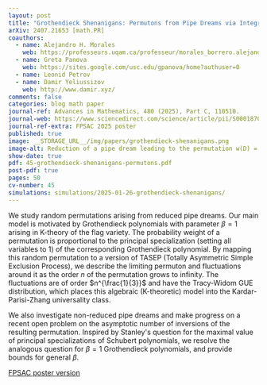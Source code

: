 ```yaml
---
layout: post
title: "Grothendieck Shenanigans: Permutons from Pipe Dreams via Integrable Probability"
arXiv: 2407.21653 [math.PR]
coauthors:
  - name: Alejandro H. Morales
    web: https://professeurs.uqam.ca/professeur/morales_borrero.alejandro/
  - name: Greta Panova
    web: https://sites.google.com/usc.edu/gpanova/home?authuser=0
  - name: Leonid Petrov
  - name: Damir Yeliussizov
    web: http://www.damir.xyz/
comments: false
categories: blog math paper
journal-ref: Advances in Mathematics, 480 (2025), Part C, 110510.
journal-web: https://www.sciencedirect.com/science/article/pii/S0001870825004086
journal-ref-extra: FPSAC 2025 poster
published: true
image: __STORAGE_URL__/img/papers/grothendieck-shenanigans.png
image-alt: Reduction of a pipe dream leading to the permutation w(D) = 241653.
show-date: true
pdf: 45-grothendieck-shenanigans-permutons.pdf
post-pdf: true
pages: 50
cv-number: 45
simulations: simulations/2025-01-26-grothendieck-shenanigans/
---
```


We study random permutations arising from reduced pipe dreams. Our main model is motivated by Grothendieck polynomials with parameter $\beta=1$ arising in K-theory of the flag variety. The probability weight of a permutation is proportional to the principal specialization (setting all variables to 1) of the corresponding Grothendieck polynomial. By mapping this random permutation to a version of TASEP (Totally Asymmetric Simple Exclusion Process), we describe the limiting permuton and fluctuations around it as the order $n$ of the permutation grows to infinity. The fluctuations are of order $n^{\frac{1}{3}}$ and have the Tracy-Widom GUE distribution, which places this algebraic (K-theoretic) model into the Kardar-Parisi-Zhang universality class.

We also investigate non-reduced pipe dreams and make progress on a recent open problem on the asymptotic number of inversions of the resulting permutation. Inspired by Stanley's question for the maximal value of principal specializations of Schubert polynomials, we resolve the analogous question for $\beta=1$ Grothendieck polynomials, and provide bounds for general $\beta$.

[FPSAC poster version](https://www.mat.univie.ac.at/~slc/wpapers/FPSAC2025/28.pdf)
